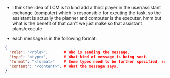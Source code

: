 

* I think the idea of LCM is to kind add a third player in the user/assistant
exchange (computer) which is responsible for excuting the task, so the assistant is actually
the planner and computer is the executer, hmm but what is the benefit of that
can't we just make so that assistant plans/execute


* each message is in the following format:

```json
{
  "role": "<role>",       # Who is sending the message.
  "type": "<type>",       # What kind of message is being sent.
  "format": "<format>"    # Some types need to be further specified, so they optionally use this parameter.
  "content": "<content>", # What the message says.
}
```
